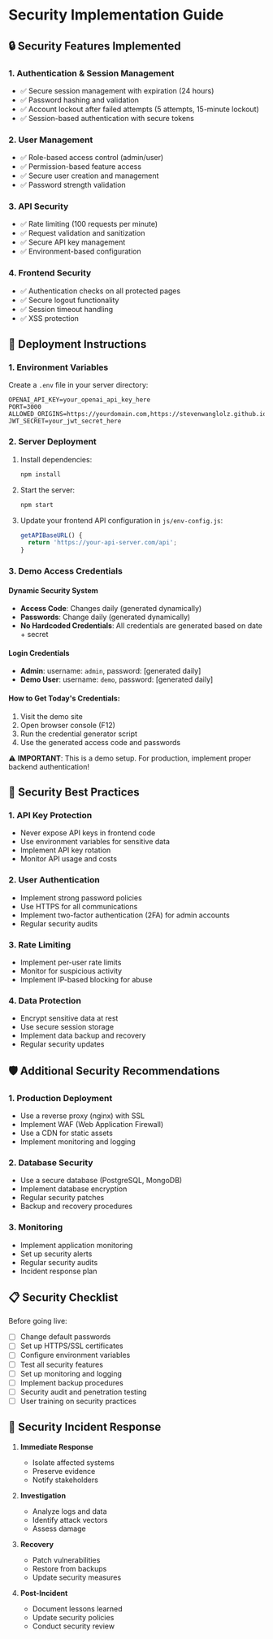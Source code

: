 # Security Implementation Guide

## 🔒 Security Features Implemented

### 1. Authentication & Session Management

- ✅ Secure session management with expiration (24 hours)
- ✅ Password hashing and validation
- ✅ Account lockout after failed attempts (5 attempts, 15-minute lockout)
- ✅ Session-based authentication with secure tokens

### 2. User Management

- ✅ Role-based access control (admin/user)
- ✅ Permission-based feature access
- ✅ Secure user creation and management
- ✅ Password strength validation

### 3. API Security

- ✅ Rate limiting (100 requests per minute)
- ✅ Request validation and sanitization
- ✅ Secure API key management
- ✅ Environment-based configuration

### 4. Frontend Security

- ✅ Authentication checks on all protected pages
- ✅ Secure logout functionality
- ✅ Session timeout handling
- ✅ XSS protection

## 🚀 Deployment Instructions

### 1. Environment Variables

Create a `.env` file in your server directory:

```env
OPENAI_API_KEY=your_openai_api_key_here
PORT=3000
ALLOWED_ORIGINS=https://yourdomain.com,https://stevenwanglolz.github.io
JWT_SECRET=your_jwt_secret_here
```

### 2. Server Deployment

1. Install dependencies:

   ```bash
   npm install
   ```

2. Start the server:

   ```bash
   npm start
   ```

3. Update your frontend API configuration in `js/env-config.js`:

   ```javascript
   getAPIBaseURL() {
     return 'https://your-api-server.com/api';
   }
   ```

### 3. Demo Access Credentials

#### Dynamic Security System

- **Access Code**: Changes daily (generated dynamically)
- **Passwords**: Change daily (generated dynamically)
- **No Hardcoded Credentials**: All credentials are generated based on date + secret

#### Login Credentials

- **Admin**: username: `admin`, password: [generated daily]
- **Demo User**: username: `demo`, password: [generated daily]

#### How to Get Today's Credentials:
1. Visit the demo site
2. Open browser console (F12)
3. Run the credential generator script
4. Use the generated access code and passwords

⚠️ **IMPORTANT**: This is a demo setup. For production, implement proper backend authentication!

## 🔐 Security Best Practices

### 1. API Key Protection

- Never expose API keys in frontend code
- Use environment variables for sensitive data
- Implement API key rotation
- Monitor API usage and costs

### 2. User Authentication

- Implement strong password policies
- Use HTTPS for all communications
- Implement two-factor authentication (2FA) for admin accounts
- Regular security audits

### 3. Rate Limiting

- Implement per-user rate limits
- Monitor for suspicious activity
- Implement IP-based blocking for abuse

### 4. Data Protection

- Encrypt sensitive data at rest
- Use secure session storage
- Implement data backup and recovery
- Regular security updates

## 🛡️ Additional Security Recommendations

### 1. Production Deployment

- Use a reverse proxy (nginx) with SSL
- Implement WAF (Web Application Firewall)
- Use a CDN for static assets
- Implement monitoring and logging

### 2. Database Security

- Use a secure database (PostgreSQL, MongoDB)
- Implement database encryption
- Regular security patches
- Backup and recovery procedures

### 3. Monitoring

- Implement application monitoring
- Set up security alerts
- Regular security audits
- Incident response plan

## 📋 Security Checklist

Before going live:

- [ ] Change default passwords
- [ ] Set up HTTPS/SSL certificates
- [ ] Configure environment variables
- [ ] Test all security features
- [ ] Set up monitoring and logging
- [ ] Implement backup procedures
- [ ] Security audit and penetration testing
- [ ] User training on security practices

## 🚨 Security Incident Response

1. **Immediate Response**
   - Isolate affected systems
   - Preserve evidence
   - Notify stakeholders

2. **Investigation**
   - Analyze logs and data
   - Identify attack vectors
   - Assess damage

3. **Recovery**
   - Patch vulnerabilities
   - Restore from backups
   - Update security measures

4. **Post-Incident**
   - Document lessons learned
   - Update security policies
   - Conduct security review

